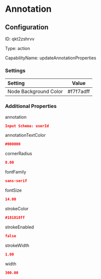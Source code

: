 # Annotation
## Configuration
ID:  qkt2zshrvv

Type: action 

CapabilityName: updateAnnotationProperties

### Settings
| Setting | Value  |
| :------------------------ | ---------------------------------------- |
| Node Background Color | #f7f7adff | 

 




### Additional Properties
annotation
 ```json 
Input Schema: userId
```


annotationTextColor
 ```json 
#000000
```


cornerRadius
 ```json 
8.00
```


fontFamily
 ```json 
sans-serif
```


fontSize
 ```json 
14.00
```


strokeColor
 ```json 
#181818ff
```


strokeEnabled
 ```json 
false
```


strokeWidth
 ```json 
1.00
```


width
 ```json 
300.00
```



